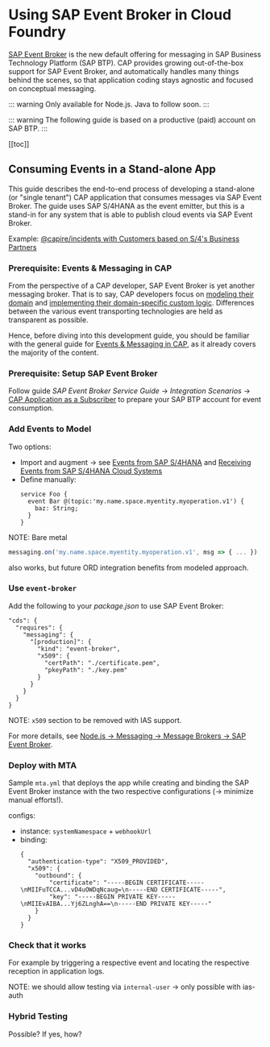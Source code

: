 # Using SAP Event Broker in Cloud Foundry

[SAP Event Broker](https://help.sap.com/docs/event-broker) is the new default offering for messaging in SAP Business Technology Platform (SAP BTP).
CAP provides growing out-of-the-box support for SAP Event Broker, and automatically handles many things behind the scenes, so that application coding stays agnostic and focused on conceptual messaging.

::: warning
Only available for Node.js. Java to follow soon.
:::

::: warning
The following guide is based on a productive (paid) account on SAP BTP.
:::

[[toc]]

<span id="eventbrokerfeaturematrix" />


<!--

// --- HERE

-->


## Consuming Events in a Stand-alone App

This guide describes the end-to-end process of developing a stand-alone (or "single tenant") CAP application that consumes messages via SAP Event Broker.
The guide uses SAP S/4HANA as the event emitter, but this is a stand-in for any system that is able to publish cloud events via SAP Event Broker.

Example: [@capire/incidents with Customers based on S/4's Business Partners](https://github.com/cap-js/incidents-app/tree/event-broker)


### Prerequisite: Events & Messaging in CAP

From the perspective of a CAP developer, SAP Event Broker is yet another messaging broker.
That is to say, CAP developers focus on [modeling their domain](../domain-modeling) and [implementing their domain-specific custom logic](../providing-services#custom-logic).
Differences between the various event transporting technologies are held as transparent as possible.

Hence, before diving into this development guide, you should be familiar with the general guide for [Events & Messaging in CAP](../messaging/), as it already covers the majority of the content.


### Prerequisite: Setup SAP Event Broker

Follow guide _SAP Event Broker Service Guide_ &rarr; _Integration Scenarios_ &rarr; [CAP Application as a Subscriber](https://help.sap.com/docs/event-broker/event-broker-draft-service/integration-example-using-cap-application?state=DRAFT) to prepare your SAP BTP account for event consumption.


<!--

### Entitlements → TODO for EB

- SAP Event Broker Application (entitlement + subscription)
- Event Connectivity Service Plan (entitlement only, see _Deploy with MTA_ below)
- `event-mesh-single-tenant` for [Event Broker "Sibling"](#create-event-broker-sibling-for-s-4hana-cloud-→-todo-for-eb)


### Add SAP S/4HANA Cloud to Global Account in SAP BTP → TODO for EB

guides:
1. [Register an SAP S/4HANA Cloud System in a Global Account in SAP BTP](https://help.sap.com/docs/btp/sap-business-technology-platform/register-sap-s-4hana-cloud-system-in-global-account-in-sap-btp)
2. [Trigger the Registration in the SAP S/4HANA Cloud Tenant](https://help.sap.com/docs/btp/sap-business-technology-platform/trigger-registration-in-sap-s-4hana-cloud-tenant)


### Create Event Broker "Sibling" for S/4HANA Cloud → TODO for EB

Prerequisite for getting `amqpGatewayURL` that is needed in step "Create Communication Arrangement in SAP S/4HANA Cloud"!

__I wasn't able to find any documentation on this!!!__

1. Get entitlement `event-mesh-single-tenant`
2. Copy System ID of S/4HANA Cloud (see System Landscape)
3. Create service instance in _Runtime Environment_ "Other" with JSON:
  ```jsonc
  {
    "ceSource": ["/default/sap.s4/<System ID>"], //> the System ID as copied from System Landscape
    "displayName": "Event Broker for S/4HANA Cloud", //> any name you want to give
    "deploymentRegion": "default"
  }
  ```


### Create Communication Arrangement in SAP S/4HANA Cloud → TODO for EB

In your S/4HANA Cloud, create a so-called _Communication Arrangement_ that configures ...

Maybe based on:
- [Integration with SAP Event Broker](https://help.sap.com/docs/SAP_S4HANA_CLOUD/0f69f8fb28ac4bf48d2b57b9637e81fa/8ed53ec0f7544d7c8342db6e617127a1.html)?
- [Creating Communication Arrangements](https://help.sap.com/docs/SAP_S4HANA_CLOUD/0f69f8fb28ac4bf48d2b57b9637e81fa/980bd73175d44007b65e67b07eccb730.html)

Note: For getting `amqpGatewayURL` (Step 9), the formation that shall be created in [Create Formation → TODO for EB](#create-formation-→-todo-for-eb) below, already needs to exist... 


### Provide S/4HANA Cloud Certificate to Event Broker via Binding → TODO for EB

Cannot be done until Communication Arrangement (actually _Communication System_, but both are done in same guide) was created!

1. Get certificate from S/4HANA Cloud
  1. In the newly created Communication Arrangement, navigate to the newly created Communication System
  2. Click on _SSL Client Certificate_
  3. Click on _Display Certificate_
  4. Click on _Export_, select checkbox for `.pem`, and press _Export_
2. Provide certificate to Event Broker
  1. On service instance of plan `event-mesh-single-tenant`, create a "binding" (somewhat confusing wording as your not binding an app) with JSON:
  ```jsonc
  {
    "certificate": "-----BEGIN CERTIFICATE-----\nMII...\n-----END CERTIFICATE-----"
  }
  ```

-->


### Add Events to Model

Two options:
- Import and augment → see [Events from SAP S/4HANA](../messaging/#events-from-sap-s-4hana) and [Receiving Events from SAP S/4HANA Cloud Systems](../messaging/s4)
- Define manually:
  ```cds
  service Foo {
    event Bar @(topic:'my.name.space.myentity.myoperation.v1') {
      baz: String;
    }
  }
  ```

NOTE: Bare metal
```js
messaging.on('my.name.space.myentity.myoperation.v1', msg => { ... })
```
also works, but future ORD integration benefits from modeled approach.


<!--

### Generate Certificate → TODO for EB

How to fulfill prerequisite
`You have the private key of the certificate from a trusted Certificate Authority (CA).`
from [Creating Service Binding for Event Connectivity](https://help.sap.com/docs/event-broker/event-broker-service-guide/creating-service-binding-for-event-connectivity).

NOTE: PKI Service only available SAP-internally.

-->


### Use `event-broker`

Add the following to your _package.json_ to use SAP Event Broker:

```jsonc
"cds": {
  "requires": {
    "messaging": {
      "[production]": {
        "kind": "event-broker",
        "x509": {
          "certPath": "./certificate.pem",
          "pkeyPath": "./key.pem"
        }
      }
    }
  }
}
```

NOTE: `x509` section to be removed with IAS support.

For more details, see [Node.js → Messaging → Message Brokers → SAP Event Broker](../../node.js/messaging#sap-event-broker).


### Deploy with MTA

Sample `mta.yml` that deploys the app while creating and binding the SAP Event Broker instance with the two respective configurations (→ minimize manual efforts!).

configs:
- instance: `systemNamespace` + `webhookUrl`
- binding:
  ```jsonc
  {
    "authentication-type": "X509_PROVIDED",
    "x509": {
      "outbound": {
          "certificate": "-----BEGIN CERTIFICATE-----\nMIIFuTCCA...vD4uOWDqNcaug=\n-----END CERTIFICATE-----",
          "key": "-----BEGIN PRIVATE KEY-----\nMIIEvAIBA...Yj6ZLnghA==\n-----END PRIVATE KEY-----"
      }
    }
  }
  ```


<!--

### Create System and Integration Dependency → TODO for EB

Manually add CAP app to _System Landscape_:

![](assets/event_broker_add_system.png)

And define its interest as _Integration Dependency_:

![](assets/event_broker_add_integration_dependency_1.png)
![](assets/event_broker_add_integration_dependency_2.png)
![](assets/event_broker_add_integration_dependency_3.png)


### Create Formation → TODO for EB

- Formation Type: _Eventing Between SAP Cloud Systems_
- System Types: _SAP S/4HANA Cloud_, _SAP Event Broker_, and _SAP BTP Application_ ([to be added](https://jira.tools.sap/browse/NGPBUG-398030))

Note: Until system type _SAP BTP Application_ is available, use formation type _Eventing Between SAP Cloud Systems Demo_ and system type _CAP Application_ instead.


### Enable Event Consumption → TODO for EB

In SAP Event Broker Application, ...

-->


### Check that it works

For example by triggering a respective event and locating the respective reception in application logs.

NOTE: we should allow testing via `internal-user` → only possible with ias-auth


### Hybrid Testing

Possible? If yes, how?



<span id="eventbrokersaasconsuming" />

<span id="eventbrokersaaspublishing" />
